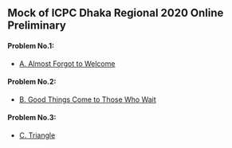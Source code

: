 ## Mock of ICPC Dhaka Regional 2020 Online Preliminary

#### Problem No.1:

* [A. Almost Forgot to Welcome](https://algo.codemarshal.org/contests/icpc-dhaka-20-preli-mock/problems/A)

#### Problem No.2:

* [B. Good Things Come to Those Who Wait](https://algo.codemarshal.org/contests/icpc-dhaka-20-preli-mock/problems/B)

#### Problem No.3:

* [C. Triangle](https://algo.codemarshal.org/contests/icpc-dhaka-20-preli-mock/problems/C)
